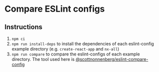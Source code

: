 # Compare ESLint configs

## Instructions

1. `npm ci`
2. `npm run install-deps` to install the dependencies of each eslint-config example directory (e.g. `create-react-app` and `nx-all`)
3. `npm run compare` to compare the eslint-configs of each example directory. The tool used here is [@scottnonnenberg/eslint-compare-config](https://github.com/scottnonnenberg/eslint-compare-config)
